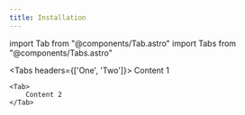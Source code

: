 ```yaml
---
title: Installation
---
```

import Tab from "@components/Tab.astro"
import Tabs from "@components/Tabs.astro"

<Tabs headers={['One', 'Two']}>
    <Tab>
        Content 1
    </Tab>

    <Tab>
        Content 2
    </Tab>
</Tabs>
